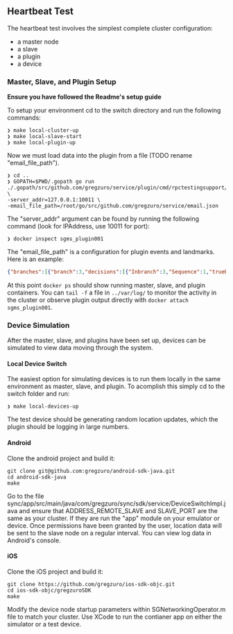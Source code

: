 ## Heartbeat Test ##

The heartbeat test involves the simplest complete cluster configuration:

 - a master node
 - a slave
 - a plugin
 - a device
 
### Master, Slave, and Plugin Setup

**Ensure you have followed the Readme's setup guide**

To setup your environment cd to the switch directory and run the following commands:
```
❯ make local-cluster-up
❯ make local-slave-start
❯ make local-plugin-up
```

Now we must load data into the plugin from a file (TODO rename "email_file_path").  
```
❯ cd ..
❯ GOPATH=$PWD/.gopath go run ./.gopath/src/github.com/gregzuro/service/plugin/cmd/rpctestingsupport/testclient.go \
-server_addr=127.0.0.1:10011 \
-email_file_path=/root/go/src/github.com/gregzuro/service/email.json
```

The "server_addr" argument can be found by running the following command (look for IPAddress, use 10011 for port):
```
❯ docker inspect sgms_plugin001
```

The "email_file_path" is a configuration for plugin events and landmarks. Here is an example:

```json
{"branches":[{"branch":3,"decisions":[{"Inbranch":3,"Sequence":1,"trueBranch":1,"expression":"state","Operation":"==","Value":"OutOfArea"},{"Inbranch":3,"Sequence":2,"trueBranch":2,"expression":"state","Operation":"==","Value":"InArea"},{"Inbranch":3,"Sequence":3,"trueBranch":9,"expression":"state","Operation":"==","Value":"EnterArea"},{"Inbranch":3,"Sequence":4,"trueBranch":8,"expression":"state","Operation":"==","Value":"ExitArea"}],"branches":[{"branch":1,"decisions":[{"Inbranch":1,"Sequence":5,"trueBranch":4,"expression":"SlideingWindowGPSInArea(gc,5)==3 ||  SlideingWindowWifiInArea(gc,5)==3 || SlideingWindowIBeaconInArea(gc,5)==3","Operation":"==","Value":"true"},{"Inbranch":1,"Sequence":6,"trueBranch":6,"expression":"SlideingWindowGPSInArea(gc,5)==3 ||  SlideingWindowWifiInArea(gc,5)==3 || SlideingWindowIBeaconInArea(gc,5)==3","Operation":"==","Value":"false"}],"branches":[{"branch":4,"result":"SendEmail(gc,'amp@gregzuro.com','greg@gregzuro.com','Big Brother is Watching', 'You have entered the building')"},{"branch":6,"result":"NoAction()"}]},{"branch":2,"decisions":[{"Inbranch":2,"Sequence":7,"trueBranch":5,"expression":"SlideingWindowGPSInArea(gc,5)==0 &&  SlideingWindowWifiInArea(gc,5)==0 && SlideingWindowIBeaconInArea(gc,5)==0","Operation":"==","Value":"true"},{"Inbranch":2,"Sequence":8,"trueBranch":7,"expression":"SlideingWindowGPSInArea(gc,5)==0 &&  SlideingWindowWifiInArea(gc,5)==0 && SlideingWindowIBeaconInArea(gc,5)==0","Operation":"==","Value":"false"}],"branches":[{"branch":5,"result":"SendEmail(gc,'amp@gregzuro.com','greg@gregzuro.com','Big Brother is Watching', 'Watch out for Obrien')"},{"branch":7,"result":"SendEmail(gc,'amp@gregzuro.com','greg@gregzuro.com','Big Brother is Watching', 'Watch out for Winston')"}]},{"branch":9,"decisions":[{"Inbranch":9,"Sequence":9,"trueBranch":11,"expression":"SlideingWindowGPSInArea(gc,5)==0 ||  SlideingWindowWifiInArea(gc,5)==0 || SlideingWindowIBeaconInArea(gc,5)==0","Operation":"==","Value":"true"},{"Inbranch":9,"Sequence":10,"trueBranch":10,"expression":"SlideingWindowGPSInArea(gc,5)==0 ||  SlideingWindowWifiInArea(gc,5)==0 || SlideingWindowIBeaconInArea(gc,5)==0","Operation":"==","Value":"false"}],"branches":[{"branch":11,"result":"ChangeState(gc,'ExitArea')"},{"branch":10,"result":"SendEmail(gc,'amp@gregzuro.com','greg@gregzuro.com','Big Brother is Watching', 'Watch out for Julia')"}]},{"branch":8,"decisions":[{"Inbranch":8,"Sequence":11,"trueBranch":12,"expression":"SlideingWindowGPSInArea(gc,5)==0 &&  SlideingWindowWifiInArea(gc,5)==0 && SlideingWindowIBeaconInArea(gc,5)==0","Operation":"==","Value":"true"},{"Inbranch":8,"Sequence":12,"trueBranch":13,"expression":"SlideingWindowGPSInArea(gc,5)==0 &&  SlideingWindowWifiInArea(gc,5)==0 && SlideingWindowIBeaconInArea(gc,5)==0","Operation":"==","Value":"false"}],"branches":[{"branch":12,"result":"ChangeState(gc,'OutOfArea')"},{"branch":13,"result":"ChangeState(gc,'InArea')"}]}]}]}
```

At this point `docker ps` should show running master, slave, and plugin containers. You can `tail -f` a file in `../var/log/` to monitor the activity in the cluster or observe plugin output directly with `docker attach sgms_plugin001`.

### Device Simulation

After the master, slave, and plugins have been set up, devices can be simulated to view data moving through the system. 

#### Local Device Switch

The easiest option for simulating devices is to run them locally in the same environment as master, slave, and plugin.  To acomplish this simply cd to the switch folder and run:
```
❯ make local-devices-up
```

The test device should be generating random location updates, which the plugin should be logging in large numbers.

#### Android

Clone the android project and build it:
```
git clone git@github.com:gregzuro/android-sdk-java.git
cd android-sdk-java
make
```

Go to the file sync/app/src/main/java/com/gregzuro/sync/sdk/service/DeviceSwitchImpl.java and ensure that ADDRESS_REMOTE_SLAVE and SLAVE_PORT are the same as your cluster.  If they are run the "app" module on your emulator or device.  Once permissions have been granted by the user, location data will be sent to the slave node on a regular interval.  You can view log data in Android's console.    


#### iOS

Clone the iOS project and build it:
```
git clone https://github.com/gregzuro/ios-sdk-objc.git
cd ios-sdk-objc/gregzuroSDK
make
```

Modify the device node startup parameters within SGNetworkingOperator.m file to match your cluster. Use XCode to run the contianer app on either the simulator or a test device.
